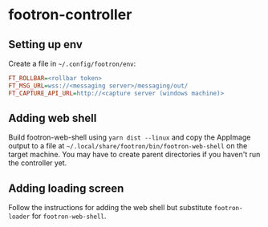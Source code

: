 # footron-controller

## Setting up env

Create a file in `~/.config/footron/env`:
```ini
FT_ROLLBAR=<rollbar token>
FT_MSG_URL=wss://<messaging server>/messaging/out/
FT_CAPTURE_API_URL=http://<capture server (windows machine)>
```

## Adding web shell

Build footron-web-shell using `yarn dist --linux` and copy the AppImage output to a file
at `~/.local/share/footron/bin/footron-web-shell` on the target machine. You may have to
create parent directories if you haven't run the controller yet.

## Adding loading screen

Follow the instructions for adding the web shell but substitute `footron-loader` for
`footron-web-shell`.
